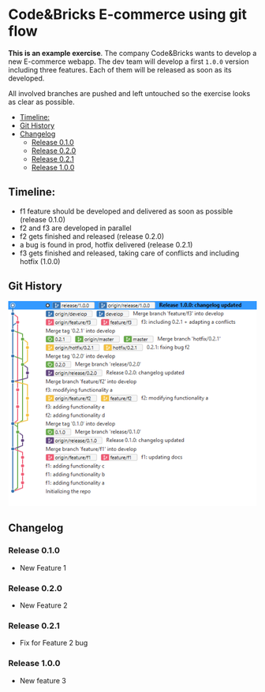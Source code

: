 # Code&Bricks E-commerce using git flow

**This is an example exercise**. The company Code&Bricks wants to develop a new E-commerce webapp. The dev team will develop a first `1.0.0` version including three features. Each of them will be released as soon as its developed.

All involved branches are pushed and left untouched so the exercise looks as clear as possible.

  - [Timeline:](#timeline)
  - [Git History](#git-history)
  - [Changelog](#changelog)
    - [Release 0.1.0](#release-010)
    - [Release 0.2.0](#release-020)
    - [Release 0.2.1](#release-021)
    - [Release 1.0.0](#release-100)

## Timeline:
- f1 feature should be developed and delivered as soon as possible (release 0.1.0)
- f2 and f3 are developed in parallel
- f2 gets finished and released (release 0.2.0)
- a bug is found in prod, hotfix delivered (release 0.2.1)
- f3 gets finished and released, taking care of conflicts and including hotfix (1.0.0)

## Git History
![Git History](git_history.PNG)

## Changelog
### Release 0.1.0
- New Feature 1
### Release 0.2.0
- New Feature 2
### Release 0.2.1
- Fix for Feature 2 bug
### Release 1.0.0
- New feature 3